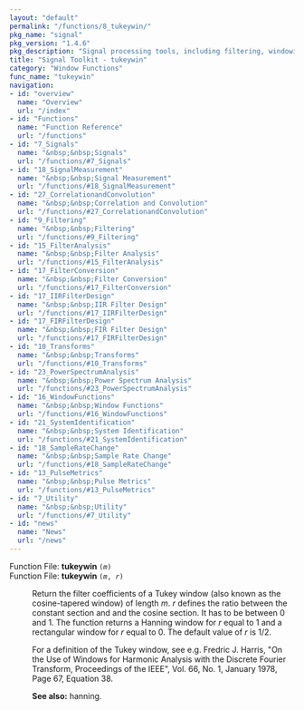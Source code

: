 ```yaml
---
layout: "default"
permalink: "/functions/8_tukeywin/"
pkg_name: "signal"
pkg_version: "1.4.6"
pkg_description: "Signal processing tools, including filtering, windowing and display functions."
title: "Signal Toolkit - tukeywin"
category: "Window Functions"
func_name: "tukeywin"
navigation:
- id: "overview"
  name: "Overview"
  url: "/index"
- id: "Functions"
  name: "Function Reference"
  url: "/functions"
- id: "7_Signals"
  name: "&nbsp;&nbsp;Signals"
  url: "/functions/#7_Signals"
- id: "18_SignalMeasurement"
  name: "&nbsp;&nbsp;Signal Measurement"
  url: "/functions/#18_SignalMeasurement"
- id: "27_CorrelationandConvolution"
  name: "&nbsp;&nbsp;Correlation and Convolution"
  url: "/functions/#27_CorrelationandConvolution"
- id: "9_Filtering"
  name: "&nbsp;&nbsp;Filtering"
  url: "/functions/#9_Filtering"
- id: "15_FilterAnalysis"
  name: "&nbsp;&nbsp;Filter Analysis"
  url: "/functions/#15_FilterAnalysis"
- id: "17_FilterConversion"
  name: "&nbsp;&nbsp;Filter Conversion"
  url: "/functions/#17_FilterConversion"
- id: "17_IIRFilterDesign"
  name: "&nbsp;&nbsp;IIR Filter Design"
  url: "/functions/#17_IIRFilterDesign"
- id: "17_FIRFilterDesign"
  name: "&nbsp;&nbsp;FIR Filter Design"
  url: "/functions/#17_FIRFilterDesign"
- id: "10_Transforms"
  name: "&nbsp;&nbsp;Transforms"
  url: "/functions/#10_Transforms"
- id: "23_PowerSpectrumAnalysis"
  name: "&nbsp;&nbsp;Power Spectrum Analysis"
  url: "/functions/#23_PowerSpectrumAnalysis"
- id: "16_WindowFunctions"
  name: "&nbsp;&nbsp;Window Functions"
  url: "/functions/#16_WindowFunctions"
- id: "21_SystemIdentification"
  name: "&nbsp;&nbsp;System Identification"
  url: "/functions/#21_SystemIdentification"
- id: "18_SampleRateChange"
  name: "&nbsp;&nbsp;Sample Rate Change"
  url: "/functions/#18_SampleRateChange"
- id: "13_PulseMetrics"
  name: "&nbsp;&nbsp;Pulse Metrics"
  url: "/functions/#13_PulseMetrics"
- id: "7_Utility"
  name: "&nbsp;&nbsp;Utility"
  url: "/functions/#7_Utility"
- id: "news"
  name: "News"
  url: "/news"
---
```

<dl class="first-deftypefn">
<dt class="deftypefn" id="index-tukeywin"><span class="category-def">Function File: </span><span><strong class="def-name">tukeywin</strong> <code class="def-code-arguments">(<var class="var">m</var>)</code><a class="copiable-link" href="#index-tukeywin"></a></span></dt>
<dt class="deftypefnx def-cmd-deftypefn" id="index-tukeywin-1"><span class="category-def">Function File: </span><span><strong class="def-name">tukeywin</strong> <code class="def-code-arguments">(<var class="var">m</var>, <var class="var">r</var>)</code><a class="copiable-link" href="#index-tukeywin-1"></a></span></dt>
<dd><p>Return the filter coefficients of a Tukey window (also known as the
 cosine-tapered window) of length <var class="var">m</var>.  <var class="var">r</var> defines the ratio
 between the constant section and and the cosine section.  It has to be
 between 0 and 1.  The function returns a Hanning window for <var class="var">r</var>
 equal to 1 and a rectangular window for <var class="var">r</var> equal to 0.
 The default value of <var class="var">r</var> is 1/2.
</p>
<p>For a definition of the Tukey window, see e.g. Fredric J. Harris,
 &quot;On the Use of Windows for Harmonic Analysis with the Discrete Fourier
 Transform, Proceedings of the IEEE&quot;, Vol. 66, No. 1, January 1978,
 Page 67, Equation 38.
 </p>
<p><strong class="strong">See also:</strong> hanning.
 </p></dd></dl>